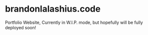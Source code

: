 # brandonlalashius.code
Portfolio Website, Currently in W.I.P. mode, but hopefully will be fully deployed soon!
